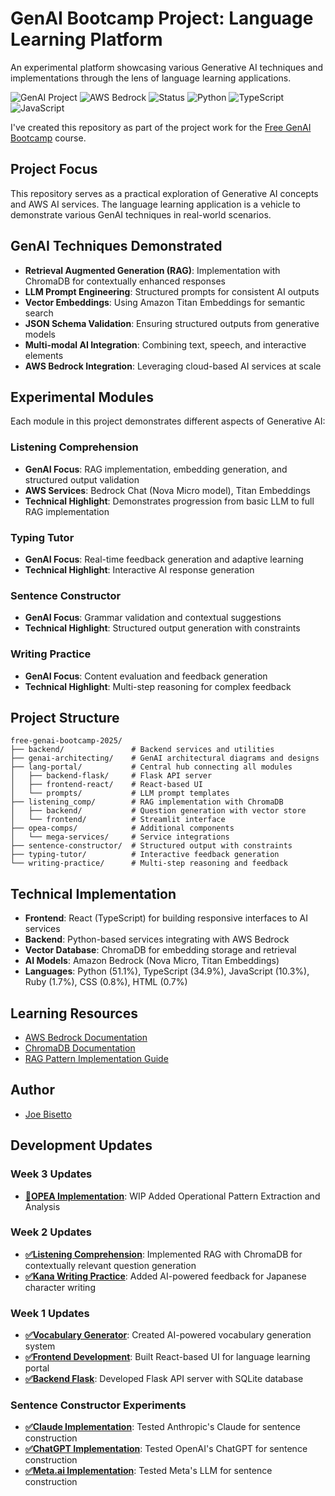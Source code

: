 # GenAI Bootcamp Project: Language Learning Platform

An experimental platform showcasing various Generative AI techniques and implementations through the lens of language learning applications.

![GenAI Project](https://img.shields.io/badge/Project-Generative%20AI-brightgreen)
![AWS Bedrock](https://img.shields.io/badge/AI-AWS%20Bedrock-orange)
![Status](https://img.shields.io/badge/Status-Active-success)
![Python](https://img.shields.io/badge/Python-51.1%25-blue)
![TypeScript](https://img.shields.io/badge/TypeScript-34.9%25-blue)
![JavaScript](https://img.shields.io/badge/JavaScript-10.3%25-yellow)

I've created this repository as part of the project work for the [Free GenAI Bootcamp](https://genai.cloudprojectbootcamp.com/) course.

## Project Focus

This repository serves as a practical exploration of Generative AI concepts and AWS AI services. The language learning application is a vehicle to demonstrate various GenAI techniques in real-world scenarios.

## GenAI Techniques Demonstrated

- **Retrieval Augmented Generation (RAG)**: Implementation with ChromaDB for contextually enhanced responses
- **LLM Prompt Engineering**: Structured prompts for consistent AI outputs
- **Vector Embeddings**: Using Amazon Titan Embeddings for semantic search
- **JSON Schema Validation**: Ensuring structured outputs from generative models
- **Multi-modal AI Integration**: Combining text, speech, and interactive elements
- **AWS Bedrock Integration**: Leveraging cloud-based AI services at scale

## Experimental Modules

Each module in this project demonstrates different aspects of Generative AI:

### Listening Comprehension
- **GenAI Focus**: RAG implementation, embedding generation, and structured output validation
- **AWS Services**: Bedrock Chat (Nova Micro model), Titan Embeddings
- **Technical Highlight**: Demonstrates progression from basic LLM to full RAG implementation

### Typing Tutor
- **GenAI Focus**: Real-time feedback generation and adaptive learning
- **Technical Highlight**: Interactive AI response generation

### Sentence Constructor
- **GenAI Focus**: Grammar validation and contextual suggestions
- **Technical Highlight**: Structured output generation with constraints

### Writing Practice
- **GenAI Focus**: Content evaluation and feedback generation
- **Technical Highlight**: Multi-step reasoning for complex feedback

## Project Structure

```
free-genai-bootcamp-2025/
├── backend/               # Backend services and utilities
├── genai-architecting/    # GenAI architectural diagrams and designs
├── lang-portal/           # Central hub connecting all modules
│   ├── backend-flask/     # Flask API server
│   ├── frontend-react/    # React-based UI
│   └── prompts/           # LLM prompt templates
├── listening_comp/        # RAG implementation with ChromaDB
│   ├── backend/           # Question generation with vector store
│   └── frontend/          # Streamlit interface
├── opea-comps/            # Additional components
│   └── mega-services/     # Service integrations
├── sentence-constructor/  # Structured output with constraints
├── typing-tutor/          # Interactive feedback generation
└── writing-practice/      # Multi-step reasoning and feedback
```

## Technical Implementation

- **Frontend**: React (TypeScript) for building responsive interfaces to AI services
- **Backend**: Python-based services integrating with AWS Bedrock
- **Vector Database**: ChromaDB for embedding storage and retrieval
- **AI Models**: Amazon Bedrock (Nova Micro, Titan Embeddings)
- **Languages**: Python (51.1%), TypeScript (34.9%), JavaScript (10.3%), Ruby (1.7%), CSS (0.8%), HTML (0.7%)

## Learning Resources

- [AWS Bedrock Documentation](https://docs.aws.amazon.com/bedrock/)
- [ChromaDB Documentation](https://docs.trychroma.com/)
- [RAG Pattern Implementation Guide](https://aws.amazon.com/blogs/machine-learning/question-answering-using-retrieval-augmented-generation-with-foundation-models-in-amazon-sagemaker-jumpstart/)

## Author

- [Joe Bisetto](https://github.com/jbisetto)

## Development Updates

### Week 3 Updates
- **[🚧OPEA Implementation](https://github.com/jbisetto/free-genai-bootcamp-2025/issues/7)**: WIP Added Operational Pattern Extraction and Analysis

### Week 2 Updates
- **[✅Listening Comprehension](https://github.com/jbisetto/free-genai-bootcamp-2025/issues/9)**: Implemented RAG with ChromaDB for contextually relevant question generation
- **[✅Kana Writing Practice](https://github.com/jbisetto/free-genai-bootcamp-2025/issues/8)**: Added AI-powered feedback for Japanese character writing

### Week 1 Updates
- **[✅Vocabulary Generator](https://github.com/jbisetto/free-genai-bootcamp-2025/issues/6)**: Created AI-powered vocabulary generation system
- **[✅Frontend Development](https://github.com/jbisetto/free-genai-bootcamp-2025/issues/5)**: Built React-based UI for language learning portal
- **[✅Backend Flask](https://github.com/jbisetto/free-genai-bootcamp-2025/issues/4)**: Developed Flask API server with SQLite database

### Sentence Constructor Experiments
- **[✅Claude Implementation](https://github.com/jbisetto/free-genai-bootcamp-2025/issues/3)**: Tested Anthropic's Claude for sentence construction
- **[✅ChatGPT Implementation](https://github.com/jbisetto/free-genai-bootcamp-2025/issues/2)**: Tested OpenAI's ChatGPT for sentence construction
- **[✅Meta.ai Implementation](https://github.com/jbisetto/free-genai-bootcamp-2025/issues/1)**: Tested Meta's LLM for sentence construction
